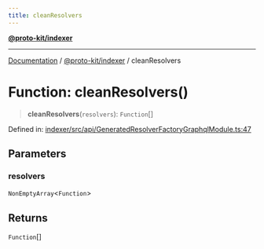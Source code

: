 ```yaml
---
title: cleanResolvers
---
```


[**@proto-kit/indexer**](../README.md)

***

[Documentation](../../../README.md) / [@proto-kit/indexer](../README.md) / cleanResolvers

# Function: cleanResolvers()

> **cleanResolvers**(`resolvers`): `Function`[]

Defined in: [indexer/src/api/GeneratedResolverFactoryGraphqlModule.ts:47](https://github.com/proto-kit/framework/blob/b953c754e500c62f01fbbd6d09adfb2f5577269d/packages/indexer/src/api/GeneratedResolverFactoryGraphqlModule.ts#L47)

## Parameters

### resolvers

`NonEmptyArray`\<`Function`\>

## Returns

`Function`[]
